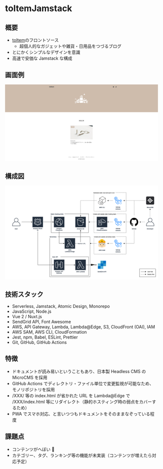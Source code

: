 # toItemJamstack

## 概要

* [toItem](https://www.toitem.info)のフロントソース
  * 超個人的なガジェットや雑貨・日用品をつづるブログ
* とにかくシンプルなデザインを意識
* 高速で安価な Jamstack な構成

## 画面例

![toitemの画面例](https://raw.githubusercontent.com/canji53/toItemJamstack/master/.documents/image/view.png)

## 構成図

![toitemの構成図](https://raw.githubusercontent.com/canji53/toItemJamstack/master/.documents/image/diagram.png)

## 技術スタック

* Serverless, Jamstack, Atomic Design, Monorepo
* JavaScript, Node.js
* Vue 2 / Nuxt.js
* SendGrid API, Font Awesome
* AWS, API Gateway, Lambda, Lambda@Edge, S3, CloudFront (OAI), IAM
* AWS SAM, AWS CLI, CloudFormation
* Jest, npm, Babel, ESLint, Prettier
* Git, GitHub, GitHub Actions

## 特徴

* ドキュメントが読み易いということもあり、日本製 Headless CMS の MicroCMS を採用
* GitHub Actions でディレクトリ・ファイル単位で変更監視が可能なため、モノリポジトリを採用
* /XXX/ 等の index.html が省かれた URL を Lambda@Edge で /XXX/index.html 等にリダイレクト（静的ホスティング時の弱点をカバーするため）
* PWA でスマホ対応、と言いつつもドキュメントをそのままなぞっている程度

## 課題点

* コンテンツがへぼい :full_moon_with_face:
* カテゴリー、タグ、ランキング等の機能が未実装（コンテンツが増えたら対応予定）
